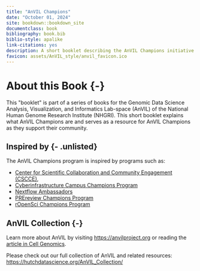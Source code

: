 ```yaml
---
title: "AnVIL Champions"
date: "October 01, 2024"
site: bookdown::bookdown_site
documentclass: book
bibliography: book.bib
biblio-style: apalike
link-citations: yes
description: A short booklet describing the AnVIL Champions initiative
favicon: assets/AnVIL_style/anvil_favicon.ico
---
```



# About this Book {-}

This "booklet" is part of a series of books for the Genomic Data Science Analysis, Visualization, and Informatics Lab-space (AnVIL) of the National Human Genome Research Institute (NHGRI). This short booklet explains what AnVIL Champions are and serves as a resource for AnVIL Champions as they support their community.

## Inspired by {- .unlisted}

The AnVIL Champions program is inspired by programs such as:

- [Center for Scientific Collaboration and Community Engagement (CSCCE)](http://cscce.org/resources/community-champions-programs),
- [Cyberinfrastructure Campus Champions Program](https://campuschampions.cyberinfrastructure.org/)
- [Nextflow Ambassadors](https://www.nextflow.io/ambassadors.html)
- [PREreview Champions Program](https://content.prereview.org/announcing-the-prereview-champions-program/)
- [rOpenSci Champions Program](https://ropensci.org/champions/)


## AnVIL Collection {-}

Learn more about AnVIL by visiting https://anvilproject.org or reading the [article in Cell Genomics](https://www.sciencedirect.com/science/article/pii/S2666979X21001063).

Please check out our full collection of AnVIL and related resources: https://hutchdatascience.org/AnVIL_Collection/


